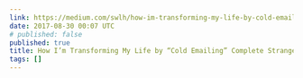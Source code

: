 ```yaml
---
link: https://medium.com/swlh/how-im-transforming-my-life-by-cold-emailing-complete-strangers-4c5eb8ba3e78
date: 2017-08-30 00:07 UTC
# published: false
published: true
title: How I’m Transforming My Life by “Cold Emailing” Complete Strangers
tags: []
---
```



